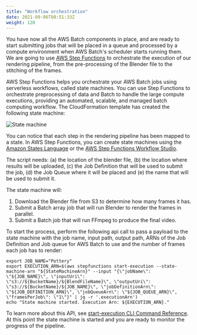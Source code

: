 ```yaml
---
title: "Workflow orchestration"
date: 2021-09-06T08:51:33Z
weight: 120
---
```


You have now all the AWS Batch components in place, and are ready to start submitting jobs that will be placed in a queue and processed by a compute environment when AWS Batch's scheduler starts running them. We are going to use [AWS Step Functions](https://aws.amazon.com/step-functions/?nc1=h_ls&step-functions.sort-by=item.additionalFields.postDateTime&step-functions.sort-order=desc) to orchestrate the execution of our rendering pipeline, from the pre-processing of the Blender file to the stitching of the frames.

AWS Step Functions helps you orchestrate your AWS Batch jobs using serverless workflows, called state machines. You can use Step Functions to orchestrate preprocessing of data and Batch to handle the large compute executions, providing an automated, scalable, and managed batch computing workflow. The CloudFormation template has created the following state machine:

![State machine](/images/montecarlo-with-batch/state_machine.png)

You can notice that each step in the rendering pipeline has been mapped to a state. In AWS Step Functions, you can create state machines using the [Amazon States Language](https://docs.aws.amazon.com/step-functions/latest/dg/concepts-amazon-states-language.html) or the [AWS Step Functions Workflow Studio](https://docs.aws.amazon.com/step-functions/latest/dg/tutorial-workflow-studio-using.html).


The script needs: (a) the location of the blender file, (b) the location where results will be uploaded, \(c\) the Job Definition that will be used to submit the job, (d) the Job Queue where it will be placed and (e) the name that will be used to submit it.

The state machine will:

1. Download the Blender file from S3 to determine how many frames it has.
2. Submit a Batch array job that will run Blender to render the frames in parallel.
3. Submit a Batch job that will run FFmpeg to produce the final video.

To start the process, perform the following api call to pass a payload to the state machine with the job name, input path, output path, ARNs of the Job Definition and Job queue for AWS Batch to use and the number of frames each job has to render:

```
export JOB_NAME="Pottery"
export EXECUTION_ARN=$(aws stepfunctions start-execution --state-machine-arn "${StateMachineArn}" --input "{\"jobName\": \"${JOB_NAME}\", \"inputUri\": \"s3://${BucketName}/${BlendFileName}\", \"outputUri\": \"s3://${BucketName}/${JOB_NAME}\", \"jobDefinitionArn\": \"${JOB_DEFINITION_ARN}\", \"jobQueueArn\": \"${JOB_QUEUE_ARN}\", \"framesPerJob\": \"1\"}" | jq -r '.executionArn')
echo "State machine started. Execution Arn: ${EXECUTION_ARN}."
```

To learn more about this API, see [start-execution CLI Command Reference](https://docs.aws.amazon.com/cli/latest/reference/stepfunctions/start-execution.html). At this point the state machine is started and you are ready to monitor the progress of the pipeline.

